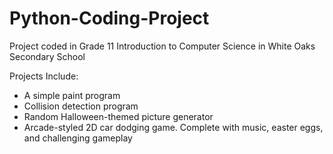 # Python-Coding-Project
Project coded in Grade 11 Introduction to Computer Science in White Oaks Secondary School

Projects Include:

- A simple paint program
- Collision detection program
- Random Halloween-themed picture generator
- Arcade-styled 2D car dodging game. Complete with music, easter eggs, and challenging gameplay
